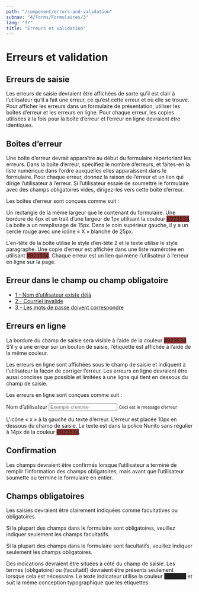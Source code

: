 ```yaml
---
path: "/component/errors-and-validation"
subnav: "4/Forms/Formulaires/3"
lang: "fr"
title: "Erreurs et validation"
---
```


<helmet>
<title> Erreurs et validation - Système de conception Aurora </title>
</helmet>

# Erreurs et validation

## Erreurs de saisie

Les erreurs de saisie devraient être affichées de sorte qu’il est clair à l’utilisateur qu’il a fait une erreur, ce qu’est cette erreur et où elle se trouve. Pour afficher les erreurs dans un formulaire de présentation, utiliser les boîtes d’erreur et les erreurs en ligne. Pour chaque erreur, les copies utilisées à la fois pour la boîte d’erreur et l’erreur en ligne devraient être identiques.

<documentationtabs>
      <doctabpanel type="html">
          
<codeblock html='
    <section class="alert alert-danger alert-icon-border">
        <h2>Erreur dans le champ ou champ obligatoire</h2>
        <ul class="list-unstyled">
        <li><a href="#" class="alert-link">1 - Nom d’utilisateur existe déjà</a></li>
        <li><a href="#" class="alert-link">2 - Courriel invalide</a></li>
        <li><a href="#" class="alert-link">3 - Les mots de passe doivent correspondre</a></li>
        </ul>
    </section>
' react='' /></codeblock>

<codeblock html='
    <label for="exampleInputText1">Nom d’utilisateur</label>
    <input type="text" class="form-control is-invalid" aria-describedby="Text1Error" id="exampleInputText1" placeholder="Exemple d’entrée">
    <small id="Text1Error" class="form-text text-danger">Ceci est le message d’erreur</small>
' react='' /></codeblock> 

</doctabpanel>
      <doctabpanel type="react">
      </doctabpanel>
      <doctabpanel type="design">
          

## Boîtes d’erreur
Une boîte d’erreur devrait apparaître au début du formulaire répertoriant les erreurs. Dans la boîte d’erreur, spécifiez le nombre d’erreurs, et faites-en la liste numérique dans l’ordre auxquelles elles apparaissent dans le formulaire. Pour chaque erreur, donnez la raison de l’erreur et un lien qui dirige l’utilisateur à l’erreur. Si l’utilisateur essaie de soumettre le formulaire avec des champs obligatoires vides, dirigez-les vers cette boîte d’erreur.

Les boîtes d’erreur sont conçues comme suit :

Un rectangle de la même largeur que le contenant du formulaire. Une bordure de 4px et un trait d’une largeur de 1px utilisant la couleur <badge style="background-color: #923534;">#923534</badge>. La boîte a un remplissage de 15px. Dans le coin supérieur gauche, il y a un cercle rouge avec une icône « X » blanche de 25px.

L’en-tête de la boîte utilise le style d’en-tête 2 et le texte utilise le style paragraphe. Une copie d’erreur est affichée dans une liste numérotée en utilisant <badge style="background-color: #923534;">#923534</badge>. Chaque erreur est un lien qui mène l’utilisateur à l’erreur en ligne sur la page.

<section class="alert alert-danger alert-icon-border">
    <h2>Erreur dans le champ ou champ obligatoire</h2>
    <ul class="list-unstyled">
    <li><a href="#" class="alert-link">1 - Nom d’utilisateur existe déjà</a></li>
    <li><a href="#" class="alert-link">2 - Courriel invalide</a></li>
    <li><a href="#" class="alert-link">3 - Les mots de passe doivent correspondre</a></li>
    </ul>
</section>

## Erreurs en ligne

La bordure du champ de saisie sera visible à l’aide de la couleur <badge style="background-color: #923534;">#923534</badge>. S’il y a une erreur sur un bouton de saisie, l’étiquette est affichée à l’aide de la même couleur.

Les erreurs en ligne sont affichées sous le champ de saisie et indiquent à l’utilisateur la façon de corriger l’erreur. Les erreurs en ligne devraient être aussi concises que possible et limitées à une ligne qui tient en dessous du champ de saisie.

Les erreurs en ligne sont conçues comme suit :

<label for="exampleInputText1">Nom d’utilisateur</label>
<input type="text" class="form-control is-invalid" aria-describedby="Text1Error" id="exampleInputText1" placeholder="Exemple d’entrée">
<small id="Text1Error" class="form-text text-danger">Ceci est le message d’erreur</small>

L’icône « x » à la gauche du texte d’erreur. L’erreur est placée 10px en dessous du champ de saisie. Le texte est dans la police Nunito sans régulier à 14px de la couleur <badge style="background-color: #923534">#923534</badge>.

## Confirmation

Les champs devraient être confirmés lorsque l’utilisateur a terminé de remplir l’information des champs obligatoires, mais avant que l’utilisateur soumette ou termine le formulaire en entier.

## Champs obligatoires

Les saisies devraient être clairement indiquées comme facultatives ou obligatoires.

Si la plupart des champs dans le formulaire sont obligatoires, veuillez indiquer seulement les champs facultatifs.

Si la plupart des champs dans le formulaire sont facultatifs, veuillez indiquer seulement les champs obligatoires.

Des indications devraient être situées à côté du champ de saisie. Les termes (obligatoire) ou (facultatif) devraient être présents seulement lorsque cela est nécessaire. Le texte indicateur utilise la couleur <badge style="background-color: #252525">#252525</badge> et suit la même conception typographique que les étiquettes.
      
</doctabpanel>
    </documentationtabs>


